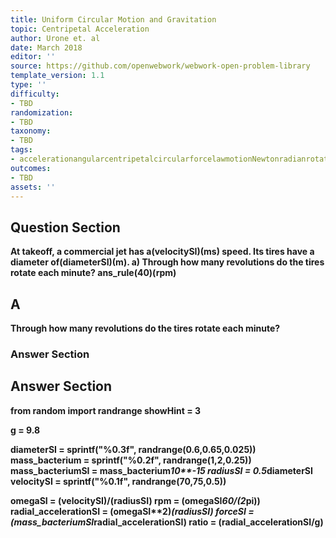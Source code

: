 ```yaml
---
title: Uniform Circular Motion and Gravitation
topic: Centripetal Acceleration
author: Urone et. al
date: March 2018
editor: ''
source: https://github.com/openwebwork/webwork-open-problem-library
template_version: 1.1
type: ''
difficulty:
- TBD
randomization:
- TBD
taxonomy:
- TBD
tags:
- accelerationangularcentripetalcircularforcelawmotionNewtonradianrotationalseconduniformvelocity
outcomes:
- TBD
assets: ''
---
```


## Question Section 

<b>
At takeoff, a commercial jet has a(velocitySI)(ms) speed. Its tires have a diameter of(diameterSI)(m).
a) Through how many revolutions do the tires rotate each minute?
ans_rule(40)(rpm)

## A
Through how many revolutions do the tires rotate each minute?
### Answer Section


## Answer Section

from random import randrange
showHint = 3

g = 9.8

diameterSI = sprintf("%0.3f", randrange(0.6,0.65,0.025))
mass_bacterium = sprintf("%0.2f", randrange(1,2,0.25))
mass_bacteriumSI = mass_bacterium*10**-15
radiusSI = 0.5*diameterSI
velocitySI = sprintf("%0.1f", randrange(70,75,0.5))

omegaSI = (velocitySI)/(radiusSI)
rpm = (omegaSI*60/(2*pi))
radial_accelerationSI = (omegaSI**2)*(radiusSI)
forceSI =(mass_bacteriumSI*radial_accelerationSI)
ratio = (radial_accelerationSI/g)